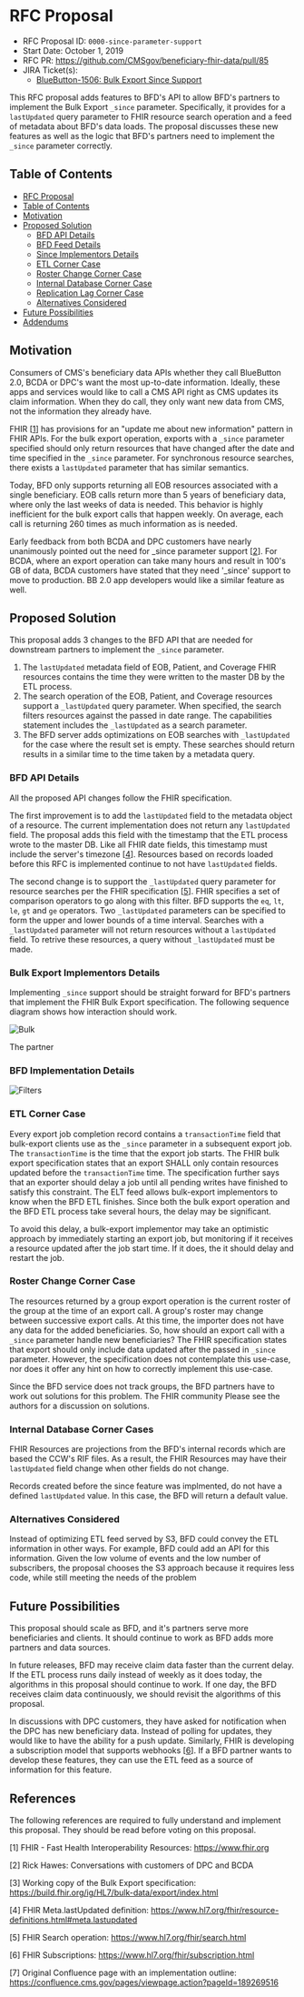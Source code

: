 # RFC Proposal
[RFC Proposal]: #rfc-proposal

* RFC Proposal ID: `0000-since-parameter-support` 
* Start Date: October 1, 2019
* RFC PR: <https://github.com/CMSgov/beneficiary-fhir-data/pull/85>
* JIRA Ticket(s): 
    - [BlueButton-1506: Bulk Export Since Support](https://jira.cms.gov/browse/BLUEBUTTON-1506)


This RFC proposal adds features to BFD's API to allow BFD's partners to implement the Bulk Export `_since` parameter. Specifically, it provides for a `lastUpdated` query parameter to FHIR resource search operation and a feed of metadata about BFD's data loads. The proposal discusses these new features as well as the logic that BFD's partners need to implement the `_since` parameter correctly. 

## Table of Contents

* [RFC Proposal](#rfc-proposal)
* [Table of Contents](#table-of-contents)
* [Motivation](#motivation)
* [Proposed Solution](#proposed-solution)
    * [BFD API Details](#bfd-api-details)
    * [BFD Feed Details](#bfd-feed-details)
    * [Since Implementors Details](#since-implementors-details)
    * [ETL Corner Case](#etl-corner-case)
    * [Roster Change Corner Case](#roster-change-corner-case)
    * [Internal Database Corner Case](#internal-database-corner-cases)
    * [Replication Lag Corner Case](#replication-lag-corner-case)
    * [Alternatives Considered](#alternatives-considered)
* [Future Possibilities](#future-possibilities)
* [Addendums](#addendums)

## Motivation
[Motivation]: #motivation

Consumers of CMS's beneficiary data APIs whether they call BlueButton 2.0, BCDA or DPC's want the most up-to-date information. Ideally, these apps and services would like to call a CMS API right as CMS updates its claim information. When they do call, they only want new data from CMS, not the information they already have. 

FHIR \[[1](#ref1)\] has provisions for an "update me about new information" pattern in FHIR APIs. For the bulk export operation, exports with a `_since` parameter specified should only return resources that have changed after the date and time specified in the `_since` parameter. For synchronous resource searches, there exists a `lastUpdated` parameter that has similar semantics. 

Today, BFD only supports returning all EOB resources associated with a single beneficiary. EOB calls return more than 5 years of beneficiary data, where only the last weeks of data is needed. This behavior is highly inefficient for the bulk export calls that happen weekly. On average, each call is returning 260 times as much information as is needed. 

Early feedback from both BCDA and DPC customers have nearly unanimously pointed out the need for _since parameter support \[[2](#ref2)\]. For BCDA, where an export operation can take many hours and result in 100's GB of data, BCDA customers have stated that they need '_since' support to move to production. BB 2.0 app developers would like a similar feature as well. 

## Proposed Solution

This proposal adds 3 changes to the BFD API that are needed for downstream partners to implement the `_since` parameter. 

1. The `lastUpdated` metadata field of EOB, Patient, and Coverage FHIR resources contains the time they were written to the master DB by the ETL process. 
2. The search operation of the EOB, Patient, and Coverage resources support a `_lastUpdated` query parameter. When specified, the search filters resources against the passed in date range. The capabilities statement includes the `_lastUpdated` as a search parameter. 
3. The BFD server adds optimizations on EOB searches with `_lastUpdated` for the case where the result set is empty. These searches should return results in a similar time to the time taken by a metadata query. 

### BFD API Details

All the proposed API changes follow the FHIR specification. 

The first improvement is to add the `lastUpdated` field to the metadata object of a resource. The current implementation does not return any `lastUpdated` field. The proposal adds this field with the timestamp that the ETL process wrote to the master DB. Like all FHIR date fields, this timestamp must include the server's timezone \[[4](#ref4)\]. Resources based on records loaded before this RFC is implemented continue to not have `lastUpdated` fields. 

The second change is to support the `_lastUpdated` query parameter for resource searches per the FHIR specification \[[5](#ref5)\]. FHIR specifies a set of comparison operators to go along with this filter. BFD supports the `eq`, `lt`, `le`, `gt` and `ge` operators. Two `_lastUpdated` parameters can be specified to form the upper and lower bounds of a time interval. Searches with a `_lastUpdated` parameter will not return resources without a `lastUpdated` field. To retrive these resources, a query without `_lastUpdated` must be made. 

### Bulk Export Implementors Details

Implementing `_since` support should be straight forward for BFD's partners that implement the FHIR Bulk Export specification. The following sequence diagram shows how  interaction should work. 

![Bulk ](https://www.websequencediagrams.com/files/render?link=zfMUJyQaf18DNUb6IQoPN2EBeq9tMctYXXupx6T5Co8gB3t9ysmhat0ToalxZ6p2)

The partner 

### BFD Implementation Details

![Filters](https://www.lucidchart.com/publicSegments/view/e3f43d21-5fdc-403c-b366-eec09e7db10d/image.png)

### ETL Corner Case

Every export job completion record contains a `transactionTime` field that bulk-export clients use as the `_since` parameter in a subsequent export job. The `transactionTime` is the time that the export job starts. The FHIR bulk export specification states that an export SHALL only contain resources updated before the `transactionTime` time. The specification further says that an exporter should delay a job until all pending writes have finished to satisfy this constraint. The ELT feed allows bulk-export implementors to know when the BFD ETL finishes. Since both the bulk export operation and the BFD ETL process take several hours, the delay may be significant. 

To avoid this delay, a bulk-export implementor may take an optimistic approach by immediately starting an export job, but monitoring if it receives a resource updated after the job start time. If it does, the it should delay and restart the job.  

### Roster Change Corner Case

The resources returned by a group export operation is the current roster of the group at the time of an export call. A group's roster may change between successive export calls. At this time, the importer does not have any data for the added beneficiaries. So, how should an export call with a `_since` parameter handle new beneficiaries? The FHIR specification states that export should only include data updated after the passed in `_since` parameter. However, the specification does not contemplate this use-case, nor does it offer any hint on how to correctly implement this use-case. 

Since the BFD service does not track groups, the BFD partners have to work out solutions for this problem. The FHIR community Please see the authors for a discussion on solutions. 

### Internal Database Corner Cases

FHIR Resources are projections from the BFD's internal records which are based the CCW's RIF files.  As a result, the FHIR Resources may have their `lastUpdated` field change when other fields do not change. 

Records created before the since feature was implmented, do not have a defined `lastUpdated` value. In this case, the BFD will return a default value. 

### Alternatives Considered

Instead of optimizing ETL feed served by S3, BFD could convey the ETL information in other ways. For example, BFD could add an API for this information. Given the low volume of events and the low number of subscribers, the proposal chooses the S3 approach because it requires less code, while still meeting the needs of the problem

## Future Possibilities

This proposal should scale as BFD, and it's partners serve more beneficiaries and clients. It should continue to work as BFD adds more partners and data sources. 

In future releases, BFD may receive claim data faster than the current delay. If the ETL process runs daily instead of weekly as it does today, the algorithms in this proposal should continue to work. If one day, the BFD receives claim data continuously, we should revisit the algorithms of this proposal. 

In discussions with DPC customers, they have asked for notification when the DPC has new beneficiary data. Instead of polling for updates, they would like to have the ability for a push update.  Similarly, FHIR is developing a subscription model that supports webhooks \[[6](#ref6)\]. If a BFD partner wants to develop these features, they can use the ETL feed as a source of information for this feature. 

## References

The following references are required to fully understand and implement this proposal. They should be read before voting on this proposal.

<a id="ref1"></a>
[1] FHIR - Fast Health Interoperability Resources: <https://www.fhir.org>

<a id="ref2"></a>
[2] Rick Hawes: Conversations with customers of DPC and BCDA

<a id="ref3"></a>
[3] Working copy of the Bulk Export specification: <https://build.fhir.org/ig/HL7/bulk-data/export/index.html>

<a id="ref4"></a>
[4] FHIR Meta.lastUpdated definition: <https://www.hl7.org/fhir/resource-definitions.html#meta.lastupdated> 

<a id="ref5"></a>
[5] FHIR Search operation: <https://www.hl7.org/fhir/search.html>   

<a id="ref6"></a>
[6] FHIR Subscriptions: <https://www.hl7.org/fhir/subscription.html>

<a id="ref7"></a>
[7] Original Confluence page with an implementation outline: <https://confluence.cms.gov/pages/viewpage.action?pageId=189269516>